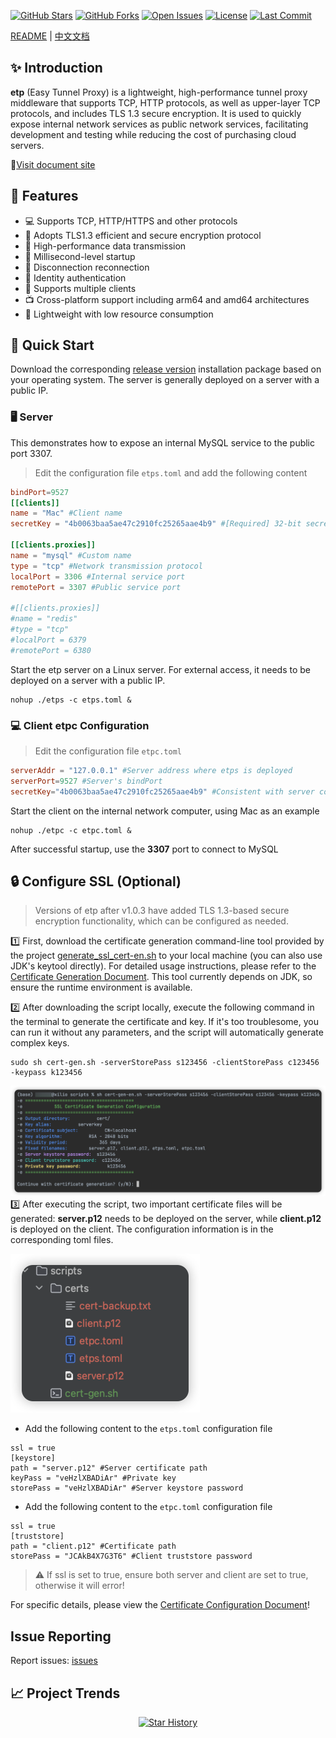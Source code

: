 [![GitHub Stars](https://img.shields.io/github/stars/xiaoniucode/etp?style=for-the-badge&logo=github)](https://github.com/xiaoniucode/etp)
[![GitHub Forks](https://img.shields.io/github/forks/xiaoniucode/etp?style=for-the-badge&logo=github)](https://github.com/xiaoniucode/etp)
[![Open Issues](https://img.shields.io/github/issues/xiaoniucode/etp?style=for-the-badge)](https://github.com/xiaoniucode/etp/issues)
[![License](https://img.shields.io/github/license/xiaoniucode/etp?style=for-the-badge)](https://github.com/xiaoniucode/etp/blob/main/LICENSE)
[![Last Commit](https://img.shields.io/github/last-commit/xiaoniucode/etp?style=for-the-badge)](https://github.com/xiaoniucode/etp/commits)

[README](README.md) | [中文文档](README_ZH.md)

## ✨ Introduction
**etp** (Easy Tunnel Proxy) is a lightweight, high-performance tunnel proxy middleware that supports TCP, HTTP protocols, as well as upper-layer TCP protocols, and includes TLS 1.3 secure encryption. It is used to quickly expose internal network services as public network services, facilitating development and testing while reducing the cost of purchasing cloud servers.

📄[Visit document site](https://xiaoniucode.github.io/etp)
## 🌟 Features
- 💻 Supports TCP, HTTP/HTTPS and other protocols
- 🔐 Adopts TLS1.3 efficient and secure encryption protocol
- 🛜 High-performance data transmission
- 🚀 Millisecond-level startup
- 🔗 Disconnection reconnection
- 🔐 Identity authentication
- 🐒 Supports multiple clients
- 📺 Cross-platform support including arm64 and amd64 architectures
- 💨 Lightweight with low resource consumption

## 🚀 Quick Start
Download the corresponding [release version](https://github.com/xiaoniucode/etp/releases) installation package based on your operating system. The server is generally deployed on a server with a public IP.

### 🖥️ Server
This demonstrates how to expose an internal MySQL service to the public port 3307.

> Edit the configuration file `etps.toml` and add the following content

```toml 
bindPort=9527
[[clients]]
name = "Mac" #Client name
secretKey = "4b0063baa5ae47c2910fc25265aae4b9" #[Required] 32-bit secret key, please customize, do not use this one

[[clients.proxies]]
name = "mysql" #Custom name
type = "tcp" #Network transmission protocol
localPort = 3306 #Internal service port
remotePort = 3307 #Public service port

#[[clients.proxies]]
#name = "redis"
#type = "tcp"
#localPort = 6379
#remotePort = 6380
```

Start the etp server on a Linux server. For external access, it needs to be deployed on a server with a public IP.

```shell
nohup ./etps -c etps.toml &
```

### 💻 Client etpc Configuration

> Edit the configuration file `etpc.toml`

```toml
serverAddr = "127.0.0.1" #Server address where etps is deployed
serverPort=9527 #Server's bindPort
secretKey="4b0063baa5ae47c2910fc25265aae4b9" #Consistent with server configuration
```

Start the client on the internal network computer, using Mac as an example

```shell
nohup ./etpc -c etpc.toml &
```

After successful startup, use the **3307** port to connect to MySQL

## 🔒 Configure SSL (Optional)
> Versions of etp after v1.0.3 have added TLS 1.3-based secure encryption functionality, which can be configured as needed.

1️⃣ First, download the certificate generation command-line tool provided by the project [generate_ssl_cert-en.sh](scripts/generate_ssl_cert-en.sh) to your local machine (you can also use JDK's keytool directly). For detailed usage instructions, please refer to the [Certificate Generation Document](doc/code-gen.md). This tool currently depends on JDK, so ensure the runtime environment is available.

2️⃣ After downloading the script locally, execute the following command in the terminal to generate the certificate and key. If it's too troublesome, you can run it without any parameters, and the script will automatically generate complex keys.

```shell
sudo sh cert-gen.sh -serverStorePass s123456 -clientStorePass c123456 -keypass k123456
```
![cert-gen-en.png](doc/image/cert/cert-gen-en.png)
3️⃣ After executing the script, two important certificate files will be generated: **server.p12** needs to be deployed on the server, while **client.p12** is deployed on the client. The configuration information is in the corresponding toml files.

![result.png](doc/image/cert/result.png)

- Add the following content to the `etps.toml` configuration file

```properties
ssl = true
[keystore]
path = "server.p12" #Server certificate path
keyPass = "veHzlXBADiAr" #Private key
storePass = "veHzlXBADiAr" #Server keystore password
```

- Add the following content to the `etpc.toml` configuration file

```properties
ssl = true
[truststore]
path = "client.p12" #Certificate path
storePass = "JCAkB4X7G3T6" #Client truststore password
```

> ⚠️ If ssl is set to true, ensure both server and client are set to true, otherwise it will error!

For specific details, please view the [Certificate Configuration Document](doc/code-gen.md)!
## Issue Reporting
Report issues: [issues](https://github.com/xiaoniucode/etp/issues)
## 📈 Project Trends
<p align="center">
  <a href="https://github.com/xiaoniucode/etp/stargazers">
    <img src="https://api.star-history.com/svg?repos=xiaoniucode/etp&type=Date" alt="Star History">
  </a>
</p>
